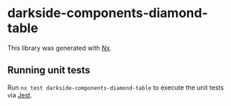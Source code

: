 # darkside-components-diamond-table

This library was generated with [Nx](https://nx.dev).

## Running unit tests

Run `nx test darkside-components-diamond-table` to execute the unit tests via [Jest](https://jestjs.io).

